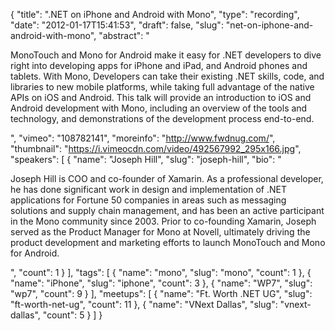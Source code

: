 {
  "title": ".NET on iPhone and Android with Mono",
  "type": "recording",
  "date": "2012-01-17T15:41:53",
  "draft": false,
  "slug": "net-on-iphone-and-android-with-mono",
  "abstract": "<p>MonoTouch and Mono for Android make it easy for .NET developers to dive right into developing apps for iPhone and iPad, and Android phones and tablets. With Mono, Developers can take their existing .NET skills, code, and libraries to new mobile platforms, while taking full advantage of the native APIs on iOS and Android. This talk will provide an introduction to iOS and Android development with Mono, including an overview of the tools and technology, and demonstrations of the development process end-to-end.</p>",
  "vimeo": "108782141",
  "moreinfo": "http://www.fwdnug.com/",
  "thumbnail": "https://i.vimeocdn.com/video/492567992_295x166.jpg",
  "speakers": [
    {
      "name": "Joseph Hill",
      "slug": "joseph-hill",
      "bio": "<p>Joseph Hill is COO and co-founder of Xamarin. As a professional developer, he has done significant work in design and implementation of .NET applications for Fortune 50 companies in areas such as messaging solutions and supply chain management, and has been an active participant in the Mono community since 2003. Prior to co-founding Xamarin, Joseph served as the Product Manager for Mono at Novell, ultimately driving the product development and marketing efforts to launch MonoTouch and Mono for Android.</p>",
      "count": 1
    }
  ],
  "tags": [
    {
      "name": "mono",
      "slug": "mono",
      "count": 1
    },
    {
      "name": "iPhone",
      "slug": "iphone",
      "count": 3
    },
    {
      "name": "WP7",
      "slug": "wp7",
      "count": 9
    }
  ],
  "meetups": [
    {
      "name": "Ft. Worth .NET UG",
      "slug": "ft-worth-net-ug",
      "count": 11
    },
    {
      "name": "VNext Dallas",
      "slug": "vnext-dallas",
      "count": 5
    }
  ]
}